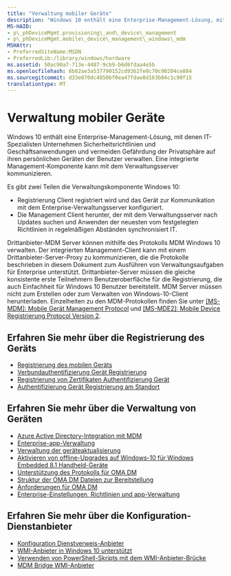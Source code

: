```yaml
---
title: "Verwaltung mobiler Geräte"
description: "Windows 10 enthält eine Enterprise-Management-Lösung, mit denen IT-Experten Unternehmen Sicherheitsrichtlinien und Geschäftsanwendungen zu verwalten, gleichzeitig Gefährdung der Privatsphäre des Benutzers, auf ihren persönlichen Geräten zu vermeiden."
MS-HAID:
- p\_phDeviceMgmt.provisioning\_and\_device\_management
- p\_phDeviceMgmt.mobile\_device\_management\_windows\_mdm
MSHAttr:
- PreferredSiteName:MSDN
- PreferredLib:/library/windows/hardware
ms.assetid: 50ac90a7-713e-4487-9cb9-b6d6fdaa4e5b
ms.openlocfilehash: 6b62ae3a537790152cd9362fe0c70c90204ce884
ms.sourcegitcommit: d33e870dc4850bf0ea47fdae0d163b04c1c90f15
translationtype: MT
---
```

# <a name="mobile-device-management"></a>Verwaltung mobiler Geräte


Windows 10 enthält eine Enterprise-Management-Lösung, mit denen IT-Spezialisten Unternehmen Sicherheitsrichtlinien und Geschäftsanwendungen und vermeiden Gefährdung der Privatsphäre auf ihren persönlichen Geräten der Benutzer verwalten. Eine integrierte Management-Komponente kann mit dem Verwaltungsserver kommunizieren.

Es gibt zwei Teilen die Verwaltungskomponente Windows 10:

-   Registrierung Client registriert wird und das Gerät zur Kommunikation mit dem Enterprise-Verwaltungsserver konfiguriert.
-   Die Management Client herunter, der mit dem Verwaltungsserver nach Updates suchen und Anwenden der neuesten vom festgelegten Richtlinien in regelmäßigen Abständen synchronisiert IT.

Drittanbieter-MDM Server können mithilfe des Protokolls MDM Windows 10 verwalten. Der integrierten Management-Client kann mit einem Drittanbieter-Server-Proxy zu kommunizieren, die die Protokolle beschrieben in diesem Dokument zum Ausführen von Verwaltungsaufgaben für Enterprise unterstützt. Drittanbieter-Server müssen die gleiche konsistente erste Teilnehmern Benutzeroberfläche für die Registrierung, die auch Einfachheit für Windows 10 Benutzer bereitstellt. MDM Server müssen nicht zum Erstellen oder zum Verwalten von Windows-10-Client herunterladen. Einzelheiten zu den MDM-Protokollen finden Sie unter [ \[MS-MDM\]: Mobile Gerät Management Protocol](http://go.microsoft.com/fwlink/p/?LinkId=619346) und [ \[MS-MDE2\]: Mobile Device Registrierung Protocol Version 2]( http://go.microsoft.com/fwlink/p/?LinkId=619347).

## <a name="learn-about-device-enrollment"></a>Erfahren Sie mehr über die Registrierung des Geräts


-   [Registrierung des mobilen Geräts](mobile-device-enrollment.md)
-   [Verbundauthentifizierung Gerät Registrierung](federated-authentication-device-enrollment.md)
-   [Registrierung von Zertifikaten Authentifizierung Gerät](certificate-authentication-device-enrollment.md)
-   [Authentifizierung Gerät Registrierung am Standort](on-premise-authentication-device-enrollment.md)

## <a name="learn-about-device-management"></a>Erfahren Sie mehr über die Verwaltung von Geräten


-   [Azure Active Directory-Integration mit MDM](azure-active-directory-integration-with-mdm.md)
-   [Enterprise-app-Verwaltung](enterprise-app-management.md)
-   [Verwaltung der geräteaktualisierung](device-update-management.md)
-   [Aktivieren von offline-Upgrades auf Windows-10 für Windows Embedded 8.1 Handheld-Geräte](enable-offline-updates-for-windows-embedded-8-1-handheld-devices-to-windows-10.md)
-   [Unterstützung des Protokolls für OMA DM](oma-dm-protocol-support.md)
-   [Struktur der OMA DM Dateien zur Bereitstellung](structure-of-oma-dm-provisioning-files.md)
-   [Anforderungen für OMA DM](server-requirements-windows-mdm.md)
-   [Enterprise-Einstellungen, Richtlinien und app-Verwaltung](windows-mdm-enterprise-settings.md)

## <a name="learn-about-configuration-service-providers"></a>Erfahren Sie mehr über die Konfiguration-Dienstanbieter


-   [Konfiguration Dienstverweis-Anbieter](configuration-service-provider-reference.md)
-   [WMI-Anbieter in Windows 10 unterstützt](wmi-providers-supported-in-windows.md)
-   [Verwenden von PowerShell-Skripts mit dem WMI-Anbieter-Brücke](using-powershell-scripting-with-the-wmi-bridge-provider.md)
-   [MDM Bridge WMI-Anbieter](https://msdn.microsoft.com/library/windows/hardware/dn905224)

 

 






